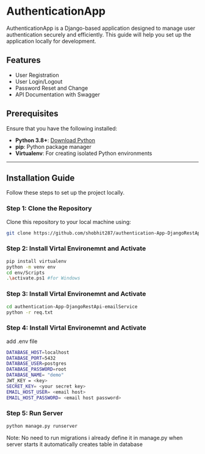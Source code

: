 # AuthenticationApp

AuthenticationApp is a Django-based application designed to manage user authentication securely and efficiently. This guide will help you set up the application locally for development.

## Features
- User Registration
- User Login/Logout
- Password Reset and Change
- API Documentation with Swagger

## Prerequisites

Ensure that you have the following installed:
- **Python 3.8+**: [Download Python](https://www.python.org/downloads/)
- **pip**: Python package manager
- **Virtualenv**: For creating isolated Python environments

---

## Installation Guide

Follow these steps to set up the project locally.

### Step 1: Clone the Repository
Clone this repository to your local machine using:
```bash
git clone https://github.com/shobhit287/authentication-App-DjangoRestApi-emailService
```
### Step 2: Install Virtal Environemnt and Activate
```bash
pip install virtualenv
python -m venv env
cd env/Scripts
.\activate.ps1 #for Windows
```
### Step 3: Install Virtal Environemnt and Activate
```bash
cd authentication-App-DjangoRestApi-emailService
python -r req.txt
```
### Step 4: Install Virtal Environemnt and Activate
add .env file
```bash
DATABASE_HOST=localhost
DATABASE_PORT=5432
DATABASE_USER=postgres
DATABASE_PASSWORD=root
DATABASE_NAME= "demo"
JWT_KEY = <key>
SECRET_KEY= <your secret key>
EMAIL_HOST_USER= <email host>
EMAIL_HOST_PASSWORD= <email host password>
```



### Step 5: Run Server
```bash
python manage.py runserver
```
Note: No need to run migrations i already define it in manage.py when server starts it automatically creates table in database
